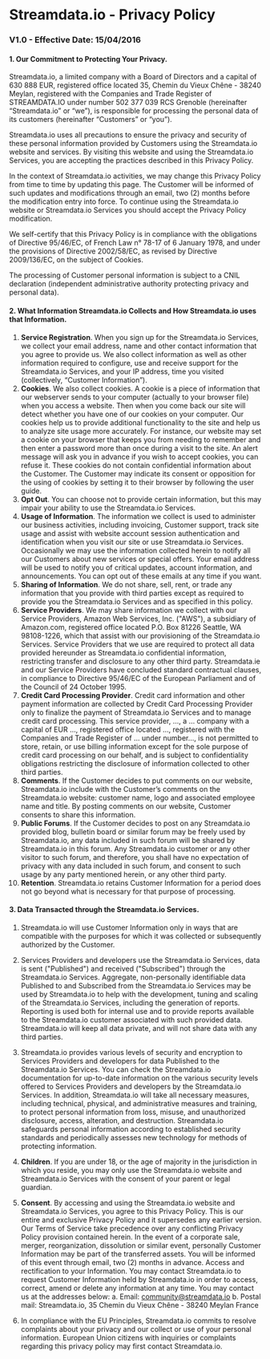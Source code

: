 # Streamdata.io - Privacy Policy

### V1.0 - Effective Date: 15/04/2016

#### 1.	Our Commitment to Protecting Your Privacy.

Streamdata.io, a limited company with a Board of Directors and a capital of 630 888 EUR, registered office located 35, Chemin du Vieux Chêne - 38240 Meylan, registered with the Companies and Trade Register of STREAMDATA.IO under number 502 377 039 RCS Grenoble (hereinafter “Streamdata.io” or “we”), is responsible for processing the personal data of its customers (hereinafter “Customers” or “you”).

Streamdata.io uses all precautions to ensure the privacy and security of these personal information provided by Customers using the Streamdata.io website and services. By visiting this website and using the Streamdata.io Services, you are accepting the practices described in this Privacy Policy.

In the context of Streamdata.io activities, we may change this Privacy Policy from time to time by updating this page. The Customer will be informed of such updates and modifications through an email, two (2) months before the modification entry into force. To continue using the Streamdata.io website or Streamdata.io Services you should accept the Privacy Policy modification.

We self-certify that this Privacy Policy is in compliance with the obligations of Directive 95/46/EC, of French Law n° 78-17 of 6 January 1978, and under the provisions of Directive 2002/58/EC, as revised by Directive 2009/136/EC, on the subject of Cookies.

The processing of Customer personal information is subject to a CNIL declaration (independent administrative authority protecting privacy and personal data).

#### 2.	What Information Streamdata.io Collects and How Streamdata.io uses that Information.

1.	**Service Registration**. When you sign up for the Streamdata.io Services, we collect your email address, name and other contact information that you agree to provide us. We also collect information as well as other information required to configure, use and receive support for the Streamdata.io Services, and your IP address, time you visited (collectively, “Customer Information”). 
2.	**Cookies**. We also collect cookies. A cookie is a piece of information that our webserver sends to your computer (actually to your browser file) when you access a website. Then when you come back our site will detect whether you have one of our cookies on your computer. Our cookies help us to provide additional functionality to the site and help us to analyze site usage more accurately. For instance, our website may set a cookie on your browser that keeps you from needing to remember and then enter a password more than once during a visit to the site. An alert message will ask you in advance if you wish to accept cookies, you can refuse it. These cookies do not contain confidential information about the Customer. The Customer may indicate its consent or opposition for the using of cookies by setting it to their browser by following the user guide.
3.	**Opt Out**. You can choose not to provide certain information, but this may impair your ability to use the Streamdata.io Services.
4.	**Usage of Information**. The information we collect is used to administer our business activities, including invoicing, Customer support, track site usage and assist with website account session authentication and identification when you visit our site or use Streamdata.io Services. Occasionally we may use the information collected herein to notify all our Customers about new services or special offers. Your email address will be used to notify you of critical updates, account information, and announcements. You can opt out of these emails at any time if you want.
5.	**Sharing of Information**. We do not share, sell, rent, or trade any information that you provide with third parties except as required to provide you the Streamdata.io Services and as specified in this policy.
6.	**Service Providers**. We may share information we collect with our Service Providers, Amazon Web Services, Inc. ("AWS"), a subsidiary of Amazon.com, registered office located P.O. Box 81226 Seattle, WA 98108-1226, which that assist with our provisioning of the Streamdata.io Services. Service Providers that we use are required to protect all data provided hereunder as Streamdata.io confidential information, restricting transfer and disclosure to any other third party. Streamdata.ie and our Service Providers have concluded standard contractual clauses, in compliance to Directive 95/46/EC of the European Parliament and of the Council of 24 October 1995.
7.	**Credit Card Processing Provider**. Credit card information and other payment information are collected by Credit Card Processing Provider only to finalize the payment of Streamdata.io Services and to manage credit card processing. This service provider, ..., a … company with a capital of EUR …, registered office located …, registered with the Companies and Trade Register of … under number…, is not permitted to store, retain, or use billing information except for the sole purpose of credit card processing on our behalf, and is subject to confidentiality obligations restricting the disclosure of information collected to other third parties.
8.	**Comments**. If the Customer decides to put comments on our website, Streamdata.io include with the Customer’s comments on the Streamdata.io website: customer name, logo and associated employee name and title. By posting comments on our website, Customer consents to share this information.
9.	**Public Forums**. If the Customer decides to post on any Streamdata.io provided blog, bulletin board or similar forum may be freely used by Streamdata.io, any data included in such forum will be shared by Streamdata.io in this forum. Any Streamdata.io customer or any other visitor to such forum, and therefore, you shall have no expectation of privacy with any data included in such forum, and consent to such usage by any party mentioned herein, or any other third party.
10.	**Retention**. Streamdata.io retains Customer Information for a period does not go beyond what is necessary for that purpose of processing.

#### 3.	Data Transacted through the Streamdata.io Services.

1.	Streamdata.io will use Customer Information only in ways that are compatible with the purposes for which it was collected or subsequently authorized by the Customer. 
2.	Services Providers and developers use the Streamdata.io Services, data is sent ("Published") and received ("Subscribed") through the Streamdata.io Services. Aggregate, non-personally identifiable data Published to and Subscribed from the Streamdata.io Services may be used by Streamdata.io to help with the development, tuning and scaling of the Streamdata.io Services, including the generation of reports. Reporting is used both for internal use and to provide reports available to the Streamdata.io customer associated with such provided data. Streamdata.io will keep all data private, and will not share data with any third parties.
3.	Streamdata.io provides various levels of security and encryption to Services Providers and developers for data Published to the Streamdata.io Services. You can check the Streamdata.io documentation for up-to-date information on the various security levels offered to Services Providers and developers by the Streamdata.io Services. In addition, Streamdata.io will take all necessary measures, including technical, physical, and administrative measures and training, to protect personal information from loss, misuse, and unauthorized disclosure, access, alteration, and destruction. Streamdata.io safeguards personal information according to established security standards and periodically assesses new technology for methods of protecting information. 

4.	**Children**. If you are under 18, or the age of majority in the jurisdiction in which you reside, you may only use the Streamdata.io website and Streamdata.io Services with the consent of your parent or legal guardian.

5.	**Consent**. By accessing and using the Streamdata.io website and Streamdata.io Services, you agree to this Privacy Policy. This is our entire and exclusive Privacy Policy and it supersedes any earlier version. Our Terms of Service take precedence over any conflicting Privacy Policy provision contained herein.  In the event of a corporate sale, merger, reorganization, dissolution or similar event, personally Customer Information may be part of the transferred assets. You will be informed of this event through email, two (2) months in advance. 
Access and rectification to your Information. You may contact Streamdata.io to request Customer Information held by Streamdata.io in order to access, correct, amend or delete any information at any time. You may contact us at the addresses below:
a. Email: community@streamdata.io
b. Postal mail: Streamdata.io, 35 Chemin du Vieux Chêne - 38240 Meylan France

6.	In compliance with the EU Principles, Streamdata.io commits to resolve complaints about your privacy and our collect or use of your personal information. European Union citizens with inquiries or complaints regarding this privacy policy may first contact Streamdata.io.